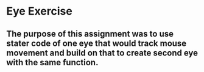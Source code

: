 # Eye Exercise
## The purpose of this assignment was to use stater code of one eye that would track mouse movement and build on that to create second eye with the same function.
